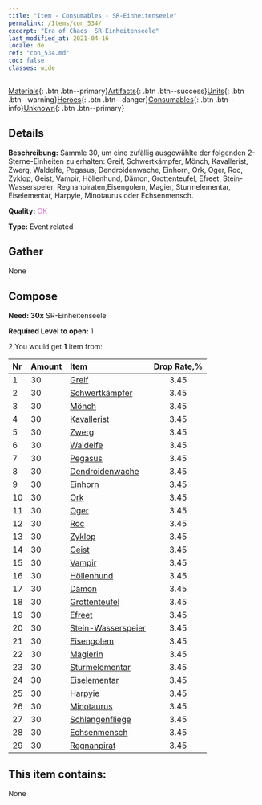 ```yaml
---
title: "Item - Consumables - SR-Einheitenseele"
permalink: /Items/con_534/
excerpt: "Era of Chaos  SR-Einheitenseele"
last_modified_at: 2021-04-16
locale: de
ref: "con_534.md"
toc: false
classes: wide
---
```

 [Materials](/de/Items/){: .btn .btn--primary}[Artifacts](/de/Items/Artifacts/){: .btn .btn--success}[Units](/de/Items/Units/){: .btn .btn--warning}[Heroes](/de/Items/Heroes/){: .btn .btn--danger}[Consumables](/de/Items/Consumables/){: .btn .btn--info}[Unknown](/de/Items/Unknown/){: .btn .btn--primary}

## Details
 **Beschreibung:** Sammle 30, um eine zufällig ausgewählte der folgenden 2-Sterne-Einheiten zu erhalten: Greif, Schwertkämpfer, Mönch, Kavallerist, Zwerg, Waldelfe, Pegasus, Dendroidenwache, Einhorn, Ork, Oger, Roc, Zyklop, Geist, Vampir, Höllenhund, Dämon, Grottenteufel, Efreet, Stein-Wasserspeier, Regnanpiraten,Eisengolem, Magier, Sturmelementar, Eiselementar, Harpyie, Minotaurus oder Echsenmensch.

 **Quality:** <span style="color: #DA70D6">OK</span>

 **Type:** Event related

## Gather

  None

## Compose

 **Need: 30x** SR-Einheitenseele

 **Required Level to open:** 1

 2 You would get **1** item  from:

  | Nr | Amount |     Item    | Drop Rate,% |
  |:---|:-------|:------------|:---------:|
  | 1 | 30 | [Greif](/de/Items/unt_192/) | 3.45 | 
  | 2 | 30 | [Schwertkämpfer](/de/Items/unt_193/) | 3.45 | 
  | 3 | 30 | [Mönch](/de/Items/unt_194/) | 3.45 | 
  | 4 | 30 | [Kavallerist](/de/Items/unt_195/) | 3.45 | 
  | 5 | 30 | [Zwerg](/de/Items/unt_200/) | 3.45 | 
  | 6 | 30 | [Waldelfe](/de/Items/unt_201/) | 3.45 | 
  | 7 | 30 | [Pegasus](/de/Items/unt_202/) | 3.45 | 
  | 8 | 30 | [Dendroidenwache](/de/Items/unt_203/) | 3.45 | 
  | 9 | 30 | [Einhorn](/de/Items/unt_204/) | 3.45 | 
  | 10 | 30 | [Ork](/de/Items/unt_219/) | 3.45 | 
  | 11 | 30 | [Oger](/de/Items/unt_220/) | 3.45 | 
  | 12 | 30 | [Roc](/de/Items/unt_221/) | 3.45 | 
  | 13 | 30 | [Zyklop](/de/Items/unt_222/) | 3.45 | 
  | 14 | 30 | [Geist](/de/Items/unt_210/) | 3.45 | 
  | 15 | 30 | [Vampir](/de/Items/unt_211/) | 3.45 | 
  | 16 | 30 | [Höllenhund](/de/Items/unt_228/) | 3.45 | 
  | 17 | 30 | [Dämon](/de/Items/unt_229/) | 3.45 | 
  | 18 | 30 | [Grottenteufel](/de/Items/unt_230/) | 3.45 | 
  | 19 | 30 | [Efreet](/de/Items/unt_231/) | 3.45 | 
  | 20 | 30 | [Stein-Wasserspeier](/de/Items/unt_236/) | 3.45 | 
  | 21 | 30 | [Eisengolem](/de/Items/unt_237/) | 3.45 | 
  | 22 | 30 | [Magierin](/de/Items/unt_238/) | 3.45 | 
  | 23 | 30 | [Sturmelementar](/de/Items/unt_263/) | 3.45 | 
  | 24 | 30 | [Eiselementar](/de/Items/unt_264/) | 3.45 | 
  | 25 | 30 | [Harpyie](/de/Items/unt_245/) | 3.45 | 
  | 26 | 30 | [Minotaurus](/de/Items/unt_248/) | 3.45 | 
  | 27 | 30 | [Schlangenfliege](/de/Items/unt_255/) | 3.45 | 
  | 28 | 30 | [Echsenmensch](/de/Items/unt_254/) | 3.45 | 
  | 29 | 30 | [Regnanpirat](/de/Items/unt_273/) | 3.45 | 


## This item contains:

  None

